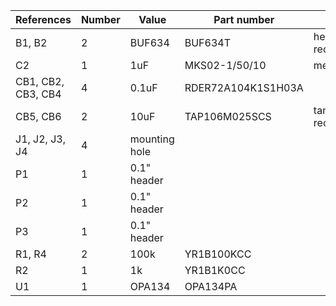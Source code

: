 | References         | Number | Value         | Part number        | Note                  |
| ------------------ | ------ | ------------- | ------------------ | --------------------- |
| B1, B2             | 2      | BUF634        | BUF634T            | heat sink recommended |
| C2                 | 1      | 1uF           | MKS02-1/50/10      | metal film            |
| CB1, CB2, CB3, CB4 | 4      | 0.1uF         | RDER72A104K1S1H03A |                       |
| CB5, CB6           | 2      | 10uF          | TAP106M025SCS      | tantalum recommended  |
| J1, J2, J3, J4     | 4      | mounting hole |                    |                       |
| P1                 | 1      | 0.1" header   |                    |                       |
| P2                 | 1      | 0.1" header   |                    |                       |
| P3                 | 1      | 0.1" header   |                    |                       |
| R1, R4             | 2      | 100k          | YR1B100KCC         |                       |
| R2                 | 1      | 1k            | YR1B1K0CC          |                       |
| U1                 | 1      | OPA134        | OPA134PA           |                       |
